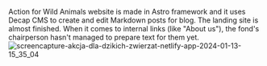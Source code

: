 Action for Wild Animals website is made in Astro framework and it uses Decap CMS to create and edit Markdown posts for blog. The landing site is almost finished. When it comes to internal links (like "About us"), the fond's chairperson hasn't managed to prepare text for them yet.
![screencapture-akcja-dla-dzikich-zwierzat-netlify-app-2024-01-13-15_35_04](https://github.com/PolishCrow23/akcja-dla-dzikich-zwierzat/assets/139121607/c4f6088b-824a-4a0e-976f-f01a8dd00a6d)
